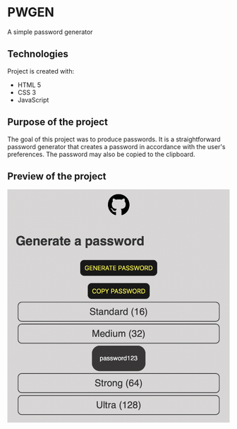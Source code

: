# PWGEN
 A simple password generator

## Technologies
Project is created with:
* HTML 5
* CSS 3
* JavaScript

## Purpose of the project
The goal of this project was to produce passwords. It is a straightforward password generator that creates a password in accordance with the user's preferences. The password may also be copied to the clipboard.

## Preview of the project
![Preview of the project](preview.png)
